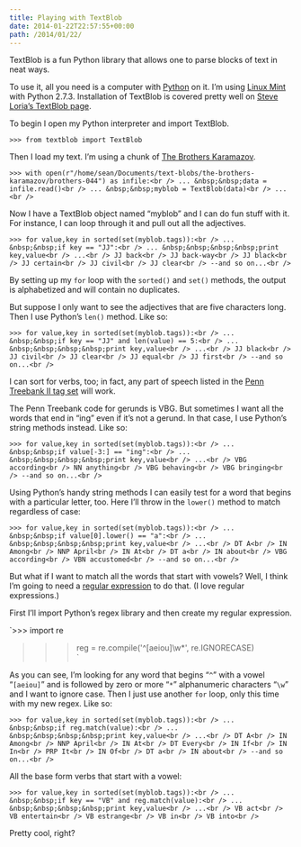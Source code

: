 ```yaml
---
title: Playing with TextBlob
date: 2014-01-22T22:57:55+00:00
path: /2014/01/22/
---
```

TextBlob is a fun Python library that allows one to parse blocks of text in neat ways.

To use it, all you need is a computer with [Python](http://www.python.org/) on it. I&#8217;m using [Linux Mint](http://linuxmint.com/) with Python 2.7.3. Installation of TextBlob is covered pretty well on [Steve Loria&#8217;s TextBlob page](http://textblob.readthedocs.org/en/latest/).

To begin I open my Python interpreter and import TextBlob.
  
`>>> from textblob import TextBlob`

Then I load my text. I&#8217;m using a chunk of [The Brothers Karamazov](http://www.gutenberg.org/ebooks/28054).
  
`>>> with open(r"/home/sean/Documents/text-blobs/the-brothers-karamazov/brothers-044") as infile:<br />
... &nbsp;&nbsp;data = infile.read()<br />
... &nbsp;&nbsp;myblob = TextBlob(data)<br />
...<br />
` 

Now I have a TextBlob object named &#8220;myblob&#8221; and I can do fun stuff with it. For instance, I can loop through it and pull out all the adjectives.
  
`>>> for value,key in sorted(set(myblob.tags)):<br />
... &nbsp;&nbsp;if key == "JJ":<br />
... &nbsp;&nbsp;&nbsp;&nbsp;print key,value<br />
...<br />
JJ back<br />
JJ back-way<br />
JJ black<br />
JJ certain<br />
JJ civil<br />
JJ clear<br />
--and so on...<br />
` 

By setting up my `for` loop with the `sorted()` and `set()` methods, the output is alphabetized and will contain no duplicates.

But suppose I only want to see the adjectives that are five characters long. Then I use Python&#8217;s `len()` method. Like so:
  
`>>> for value,key in sorted(set(myblob.tags)):<br />
... &nbsp;&nbsp;if key == "JJ" and len(value) == 5:<br />
... &nbsp;&nbsp;&nbsp;&nbsp;print key,value<br />
...<br />
JJ black<br />
JJ civil<br />
JJ clear<br />
JJ equal<br />
JJ first<br />
--and so on...<br />
` 

I can sort for verbs, too; in fact, any part of speech listed in the [Penn Treebank II tag set](http://www.clips.ua.ac.be/pages/mbsp-tags) will work.

The Penn Treebank code for gerunds is VBG. But sometimes I want all the words that end in &#8220;ing&#8221; even if it&#8217;s not a gerund. In that case, I use Python&#8217;s string methods instead. Like so:
  
`>>> for value,key in sorted(set(myblob.tags)):<br />
... &nbsp;&nbsp;if value[-3:] == "ing":<br />
... &nbsp;&nbsp;&nbsp;&nbsp;print key,value<br />
...<br />
VBG according<br />
NN anything<br />
VBG behaving<br />
VBG bringing<br />
--and so on...<br />
` 

Using Python&#8217;s handy string methods I can easily test for a word that begins with a particular letter, too. Here I&#8217;ll throw in the `lower()` method to match regardless of case:
  
`>>> for value,key in sorted(set(myblob.tags)):<br />
... &nbsp;&nbsp;if value[0].lower() == "a":<br />
... &nbsp;&nbsp;&nbsp;&nbsp;print key,value<br />
...<br />
DT A<br />
IN Among<br />
NNP April<br />
IN At<br />
DT a<br />
IN about<br />
VBG according<br />
VBN accustomed<br />
--and so on...<br />
` 

But what if I want to match all the words that start with vowels? Well, I think I&#8217;m going to need a [regular expression](http://www.regular-expressions.info/) to do that. (I love regular expressions.)

First I&#8217;ll import Python&#8217;s regex library and then create my regular expression.
  
`>>> import re<br />
>>> reg = re.compile('^[aeiou]\w*', re.IGNORECASE)<br />
` 

As you can see, I&#8217;m looking for any word that begins &#8220;`^`&#8221; with a vowel &#8220;`[aeiou]`&#8221; and is followed by zero or more &#8220;`*`&#8221; alphanumeric characters &#8220;`\w`&#8221; and I want to ignore case. Then I just use another `for` loop, only this time with my new regex. Like so:
  
`>>> for value,key in sorted(set(myblob.tags)):<br />
... &nbsp;&nbsp;if reg.match(value):<br />
... &nbsp;&nbsp;&nbsp;&nbsp;print key,value<br />
...<br />
DT A<br />
IN Among<br />
NNP April<br />
IN At<br />
DT Every<br />
IN If<br />
IN In<br />
PRP It<br />
IN Of<br />
DT a<br />
IN about<br />
--and so on...<br />
` 

All the base form verbs that start with a vowel:
  
`>>> for value,key in sorted(set(myblob.tags)):<br />
... &nbsp;&nbsp;if key == "VB" and reg.match(value):<br />
... &nbsp;&nbsp;&nbsp;&nbsp;print key,value<br />
...<br />
VB act<br />
VB entertain<br />
VB estrange<br />
VB in<br />
VB into<br />
` 

Pretty cool, right?